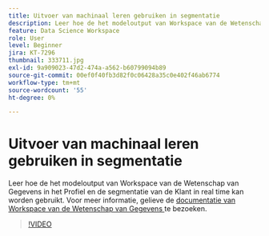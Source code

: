 ```yaml
---
title: Uitvoer van machinaal leren gebruiken in segmentatie
description: Leer hoe de het modeloutput van Workspace van de Wetenschap van Gegevens in het Profiel en de segmentatie van de Klant in real time kan worden gebruikt.
feature: Data Science Workspace
role: User
level: Beginner
jira: KT-7296
thumbnail: 333711.jpg
exl-id: 9a909023-47d2-474a-a562-b60799094b89
source-git-commit: 00ef0f40fb3d82f0c06428a35c0e402f46ab6774
workflow-type: tm+mt
source-wordcount: '55'
ht-degree: 0%

---
```


# Uitvoer van machinaal leren gebruiken in segmentatie

Leer hoe de het modeloutput van Workspace van de Wetenschap van Gegevens in het Profiel en de segmentatie van de Klant in real time kan worden gebruikt. Voor meer informatie, gelieve de [ documentatie van Workspace van de Wetenschap van Gegevens ](https://experienceleague.adobe.com/docs/experience-platform/data-science-workspace/home.html) te bezoeken.

>[!VIDEO](https://video.tv.adobe.com/v/333711)

